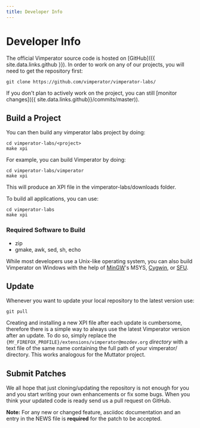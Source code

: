 ```yaml
---
title: Developer Info
---
```


# Developer Info

The official Vimperator source code is hosted on
[GitHub]({{ site.data.links.github }}).
In order to work on any of our projects, you will need to get the repository first:

```
git clone https://github.com/vimperator/vimperator-labs/
```

If you don't plan to actively work on the project,
you can still [monitor changes]({{ site.data.links.github}}/commits/master)). 

## Build a Project

You can then build any vimperator labs project by doing:

```
cd vimperator-labs/<project>
make xpi
```

For example, you can build Vimperator by doing:

```
cd vimperator-labs/vimperator
make xpi
```

This will produce an XPI file in the vimperator-labs/downloads folder.

To build all applications, you can use:

```
cd vimperator-labs
make xpi
```

### Required Software to Build

- zip
- gmake, awk, sed, sh, echo 

While most developers use a Unix-like operating system, you can also build
Vimperator on Windows with the help of
[MinGW](http://www.mingw.org/)'s MSYS,
[Cygwin](http://www.cygwin.com/), or
[SFU](http://en.wikipedia.org/wiki/Microsoft_Windows_Services_for_UNIX).

## Update

 Whenever you want to update your local repository to the latest version use:

```
git pull
```

Creating and installing a new XPI file after each update is cumbersome,
therefore there is a simple way to always use the latest Vimperator version
after an update.
To do so, simply replace the
`{MY_FIREFOX_PROFILE}/extensions/vimperator@mozdev.org` *directory* with a text
file of the same name containing the full path of your vimperator/ directory.
This works analogous for the Muttator project.

## Submit Patches

We all hope that just cloning/updating the repository is not enough for you and
you start writing your own enhancements or fix some bugs.
When you think your updated code is ready send us a pull request on GitHub.

**Note:** For any new or changed feature, asciidoc documentation and an entry
in the NEWS file is **required** for the patch to be accepted.
